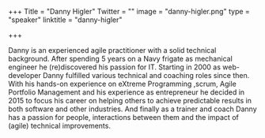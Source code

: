 +++
Title = "Danny Higler"
Twitter = ""
image = "danny-higler.png"
type = "speaker"
linktitle = "danny-higler"

+++

Danny is an experienced agile practitioner with a solid technical background. After spending 5 years on a Navy frigate as mechanical engineer he (re)discovered his passion for IT. Starting in 2000 as web-developer Danny fulfilled various technical and coaching roles since then. With his hands-on experience on eXtreme Programming ,scrum, Agile Portfolio Management and his experience as entrepreneur he decided in 2015 to focus his career on helping others to achieve predictable results in both software and other industries. And finally as a trainer and coach Danny has a passion for people, interactions between them and the impact of (agile) technical improvements.
